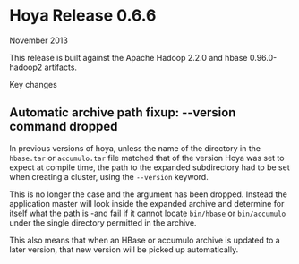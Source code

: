 <!---
  Licensed under the Apache License, Version 2.0 (the "License");
  you may not use this file except in compliance with the License.
  You may obtain a copy of the License at
  
   http://www.apache.org/licenses/LICENSE-2.0
  
  Unless required by applicable law or agreed to in writing, software
  distributed under the License is distributed on an "AS IS" BASIS,
  WITHOUT WARRANTIES OR CONDITIONS OF ANY KIND, either express or implied.
  See the License for the specific language governing permissions and
  limitations under the License. See accompanying LICENSE file.
-->
  
# Hoya Release 0.6.6

November 2013

This release is built against the Apache Hadoop 2.2.0 and hbase 0.96.0-hadoop2
artifacts. 


Key changes

## Automatic archive path fixup: --version command dropped

In previous versions of hoya, unless the name of the directory 
in the `hbase.tar` or `accumulo.tar` file matched that of the
version Hoya was set to expect at compile time,
the path to the expanded subdirectory had to be set when creating a cluster,
using the `--version` keyword.

This is no longer the case and the argument has been dropped. Instead the
application master will look inside the expanded archive and determine for itself
what the path is -and fail if it cannot locate `bin/hbase` or `bin/accumulo` under
the single directory permitted in the archive.

This also means that when an HBase or accumulo archive is updated to a later version,
that new version will be picked up automatically.

